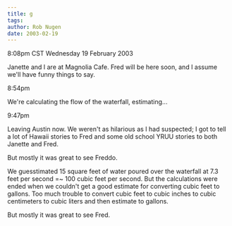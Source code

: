 ```yaml
---
title: g
tags: 
author: Rob Nugen
date: 2003-02-19
---
```


<p class=date>8:08pm CST Wednesday 19 February 2003</p>

<p>Janette and I are at Magnolia Cafe.  Fred will be here soon, and I
assume we'll have funny things to say.</p>

<p class=date>8:54pm</p>

<p>We're calculating the flow of the waterfall, estimating...</p>

<p class=date>9:47pm</p>

<p>Leaving Austin now.  We weren't as hilarious as I had suspected; I
got to tell a lot of Hawaii stories to Fred and some old school YRUU
stories to both Janette and Fred.</p>

<p>But mostly it was great to see Freddo.</p>

<p>We guesstimated 15 square feet of water poured over the waterfall
at 7.3 feet per second =~ 100 cubic feet per second.  But the
calculations were ended when we couldn't get a good estimate for
converting cubic feet to gallons.  Too much trouble to convert cubic
feet to cubic inches to cubic centimeters to cubic liters and then
estimate to gallons.</p>

<p>But mostly it was great to see Fred.</p>
